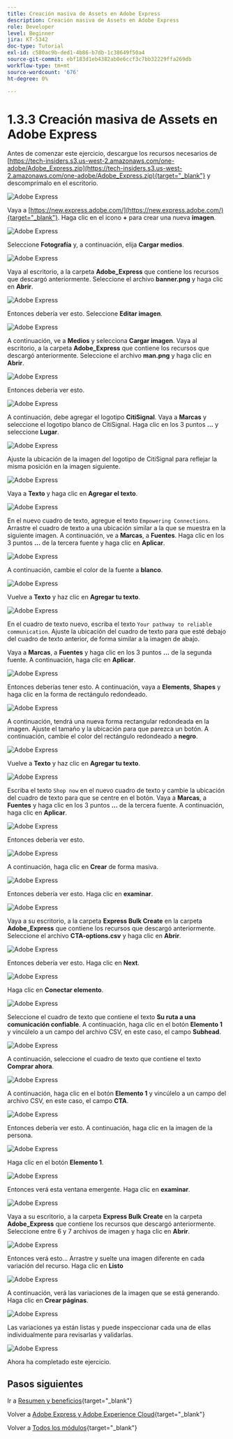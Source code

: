 ```yaml
---
title: Creación masiva de Assets en Adobe Express
description: Creación masiva de Assets en Adobe Express
role: Developer
level: Beginner
jira: KT-5342
doc-type: Tutorial
exl-id: c580ac9b-ded1-4b86-b7db-1c38649f50a4
source-git-commit: ebf183d1eb4382ab0e6ccf3c7bb32229ffa269db
workflow-type: tm+mt
source-wordcount: '676'
ht-degree: 0%

---
```


# 1.3.3 Creación masiva de Assets en Adobe Express

Antes de comenzar este ejercicio, descargue los recursos necesarios de [https://tech-insiders.s3.us-west-2.amazonaws.com/one-adobe/Adobe_Express.zip](https://tech-insiders.s3.us-west-2.amazonaws.com/one-adobe/Adobe_Express.zip){target="_blank"} y descomprímalo en el escritorio.

![Adobe Express](./images/expressassets.png)

Vaya a [https://new.express.adobe.com/](https://new.express.adobe.com/){target="_blank"}. Haga clic en el icono **+** para crear una nueva **imagen**.

![Adobe Express](./images/expressbc0.png)

Seleccione **Fotografía** y, a continuación, elija **Cargar medios**.

![Adobe Express](./images/expressbc1.png)

Vaya al escritorio, a la carpeta **Adobe_Express** que contiene los recursos que descargó anteriormente. Seleccione el archivo **banner.png** y haga clic en **Abrir**.

![Adobe Express](./images/expressbc2.png)

Entonces debería ver esto. Seleccione **Editar imagen**.

![Adobe Express](./images/expressbc3.png)

A continuación, ve a **Medios** y selecciona **Cargar imagen**. Vaya al escritorio, a la carpeta **Adobe_Express** que contiene los recursos que descargó anteriormente. Seleccione el archivo **man.png** y haga clic en **Abrir**.

![Adobe Express](./images/expressbc4.png)

Entonces debería ver esto.

![Adobe Express](./images/expressbc5.png)

A continuación, debe agregar el logotipo **CitiSignal**. Vaya a **Marcas** y seleccione el logotipo blanco de CitiSignal. Haga clic en los 3 puntos **...** y seleccione **Lugar**.

![Adobe Express](./images/expressbc6.png)

Ajuste la ubicación de la imagen del logotipo de CitiSignal para reflejar la misma posición en la imagen siguiente.

![Adobe Express](./images/expressbc7.png)

Vaya a **Texto** y haga clic en **Agregar el texto**.

![Adobe Express](./images/expressbc7a.png)

En el nuevo cuadro de texto, agregue el texto `Empowering Connections`. Arrastre el cuadro de texto a una ubicación similar a la que se muestra en la siguiente imagen. A continuación, ve a **Marcas**, a **Fuentes**. Haga clic en los 3 puntos **...** de la tercera fuente y haga clic en **Aplicar**.

![Adobe Express](./images/expressbc8.png)

A continuación, cambie el color de la fuente a **blanco**.

![Adobe Express](./images/expressbc9.png)

Vuelve a **Texto** y haz clic en **Agregar tu texto**.

![Adobe Express](./images/expressbc10.png)

En el cuadro de texto nuevo, escriba el texto `Your pathway to reliable communication`. Ajuste la ubicación del cuadro de texto para que esté debajo del cuadro de texto anterior, de forma similar a la imagen de abajo.

Vaya a **Marcas**, a **Fuentes** y haga clic en los 3 puntos **...** de la segunda fuente. A continuación, haga clic en **Aplicar**.

![Adobe Express](./images/expressbc12.png)

Entonces deberías tener esto. A continuación, vaya a **Elements**, **Shapes** y haga clic en la forma de rectángulo redondeado.

![Adobe Express](./images/expressbc13.png)

A continuación, tendrá una nueva forma rectangular redondeada en la imagen. Ajuste el tamaño y la ubicación para que parezca un botón. A continuación, cambie el color del rectángulo redondeado a **negro**.

![Adobe Express](./images/expressbc14.png)

Vuelve a **Texto** y haz clic en **Agregar tu texto**.

![Adobe Express](./images/expressbc15.png)

Escriba el texto `Shop now` en el nuevo cuadro de texto y cambie la ubicación del cuadro de texto para que se centre en el botón. Vaya a **Marcas**, a **Fuentes** y haga clic en los 3 puntos **...** de la tercera fuente. A continuación, haga clic en **Aplicar**.

![Adobe Express](./images/expressbc16.png)

Entonces debería ver esto.

![Adobe Express](./images/expressbc17.png)

A continuación, haga clic en **Crear** de forma masiva.

![Adobe Express](./images/expressbc18.png)

Entonces debería ver esto. Haga clic en **examinar**.

![Adobe Express](./images/expressbc19.png)

Vaya a su escritorio, a la carpeta **Express Bulk Create** en la carpeta **Adobe_Express** que contiene los recursos que descargó anteriormente. Seleccione el archivo **CTA-options.csv** y haga clic en **Abrir**.

![Adobe Express](./images/expressbc20.png)

Entonces debería ver esto. Haga clic en **Next**.

![Adobe Express](./images/expressbc21.png)

Haga clic en **Conectar elemento**.

![Adobe Express](./images/expressbc22.png)

Seleccione el cuadro de texto que contiene el texto **Su ruta a una comunicación confiable**. A continuación, haga clic en el botón **Elemento 1** y vincúlelo a un campo del archivo CSV, en este caso, el campo **Subhead**.

![Adobe Express](./images/expressbc23.png)

A continuación, seleccione el cuadro de texto que contiene el texto **Comprar ahora**.

![Adobe Express](./images/expressbc24.png)

A continuación, haga clic en el botón **Elemento 1** y vincúlelo a un campo del archivo CSV, en este caso, el campo **CTA**.

![Adobe Express](./images/expressbc25.png)

Entonces debería ver esto. A continuación, haga clic en la imagen de la persona.

![Adobe Express](./images/expressbc26.png)

Haga clic en el botón **Elemento 1**.

![Adobe Express](./images/expressbc27.png)

Entonces verá esta ventana emergente. Haga clic en **examinar**.

![Adobe Express](./images/expressbc28.png)

Vaya a su escritorio, a la carpeta **Express Bulk Create** en la carpeta **Adobe_Express** que contiene los recursos que descargó anteriormente. Seleccione entre 6 y 7 archivos de imagen y haga clic en **Abrir**.

![Adobe Express](./images/expressbc29.png)

Entonces verá esto... Arrastre y suelte una imagen diferente en cada variación del recurso. Haga clic en **Listo**

![Adobe Express](./images/expressbc31.png)

A continuación, verá las variaciones de la imagen que se está generando. Haga clic en **Crear páginas**.

![Adobe Express](./images/expressbc32.png)

Las variaciones ya están listas y puede inspeccionar cada una de ellas individualmente para revisarlas y validarlas.

![Adobe Express](./images/expressbc33.png)

Ahora ha completado este ejercicio.

## Pasos siguientes

Ir a [Resumen y beneficios](./summary.md){target="_blank"}

Volver a [Adobe Express y Adobe Experience Cloud](./express.md){target="_blank"}

Volver a [Todos los módulos](./../../../overview.md){target="_blank"}